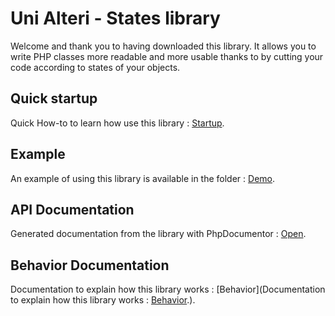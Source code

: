 Uni Alteri - States library
===========================

Welcome and thank you to having downloaded this library. It allows you to write PHP classes more readable and
more usable thanks to by cutting your code according to states of your objects.

Quick startup
-------------
Quick How-to to learn how use this library : [Startup](docs/howto/quick-startup.md).

Example
-------
An example of using this library is available in the folder : [Demo](demo/demo.php).

API Documentation
-----------------
Generated documentation from the library with PhpDocumentor : [Open](docs/api/index.html).

Behavior Documentation
----------------------
Documentation to explain how this library works : [Behavior](Documentation to explain how this library works : [Behavior](Behavior).).
